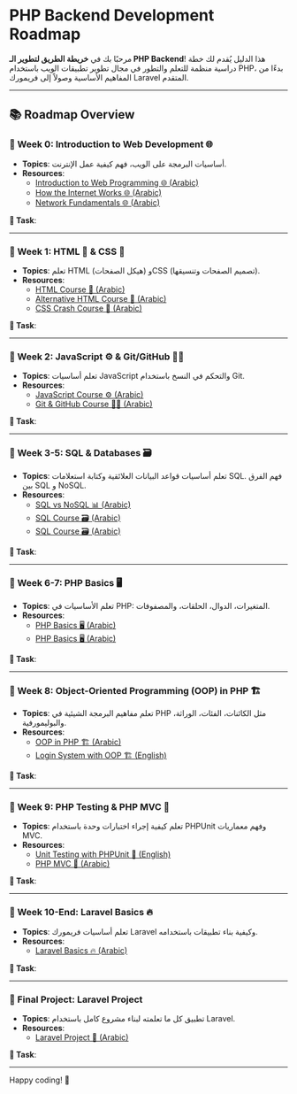 # PHP Backend Development Roadmap

مرحبًا بك في **خريطة الطريق لتطوير الـ PHP Backend**! هذا الدليل يُقدم لك خطة دراسية منظمة للتعلم والتطور في مجال تطوير تطبيقات الويب باستخدام PHP، بدءًا من المفاهيم الأساسية وصولاً إلى فريمورك Laravel المتقدم.

---

## 📚 Roadmap Overview

### 🎯 Week 0: **Introduction to Web Development 🌐**
- **Topics**: أساسيات البرمجة على الويب، فهم كيفية عمل الإنترنت.
- **Resources**:
  - [Introduction to Web Programming 🌐 (Arabic)](https://www.youtube.com/watch?v=TO_HOJME30M&t=1100s)
  - [How the Internet Works 🌐 (Arabic)](https://www.youtube.com/watch?v=a1jSDxrb0tw)
  - [Network Fundamentals 🌐 (Arabic)](https://www.youtube.com/playlist?list=PLNE3WjwctlOy1ekMfZl9AbLyFivSgsfml)

**📝 Task**: 

---

### 🎯 Week 1: **HTML 📝 & CSS 🎨**
- **Topics**: تعلم HTML (هيكل الصفحات) وCSS (تصميم الصفحات وتنسيقها).
- **Resources**:
  - [HTML Course 📝 (Arabic)](https://www.youtube.com/watch?v=6QAELgirvjs&list=PLDoPjvoNmBAw_t_XWUFbBX-c9MafPk9ji) 
  - [Alternative HTML Course 📝 (Arabic)](https://www.youtube.com/watch?v=Dv39fDYei9A&list=PLknwEmKsW8OuN04Odt2sJqt4aAnkp-iYA)
  - [CSS Crash Course 🎨 (Arabic)](https://www.youtube.com/watch?v=Z-5QVutAEW4&pp=ygUQY3NzIGNyYXNoIGNvdXJzZQ==)

**📝 Task**: 

---

### 🎯 Week 2: **JavaScript ⚙️ & Git/GitHub 🧑‍💻**
- **Topics**: تعلم أساسيات JavaScript والتحكم في النسخ باستخدام Git.
- **Resources**:
  - [JavaScript Course ⚙️ (Arabic)](https://www.youtube.com/watch?v=GM6dQBmc-Xg&list=PLDoPjvoNmBAx3kiplQR_oeDqLDBUDYwVv)
  - [Git & GitHub Course 🧑‍💻 (Arabic)](https://www.youtube.com/watch?v=ACOiGZoqC8w&list=PLDoPjvoNmBAw4eOj58MZPakHjaO3frVMF)

**📝 Task**: 

---

### 🎯 Week 3-5: **SQL & Databases 🗃️**
- **Topics**: تعلم أساسيات قواعد البيانات العلائقية وكتابة استعلامات SQL. فهم الفرق بين SQL و NoSQL.
- **Resources**:
  - [SQL vs NoSQL 📊 (Arabic)](https://www.youtube.com/watch?v=1Sb2wC7S5Rw&pp=ygUUc3FsIGFuZCBub3NxbCDYtNix2K0=)
  - [SQL Course 🗃️ (Arabic)](https://www.youtube.com/watch?v=0vFrllim8UY&list=PLesfn4TAj57V5vvJKvYxofwY2hbyjk9-E)
  - [SQL Course 🗃️ (Arabic)](https://youtu.be/fqA2t50vXjA?si=dfPonLxv7LcSBPe6)

**📝 Task**: 

---

### 🎯 Week 6-7: **PHP Basics 🖥️**
- **Topics**: تعلم الأساسيات في PHP: المتغيرات، الدوال، الحلقات، والمصفوفات.
- **Resources**:
  - [PHP Basics 🖥️ (Arabic)](https://www.youtube.com/watch?v=xcg9qq6SZ0w&list=PLDoPjvoNmBAy41u35AqJUrI-H83DObUDq)
  - [PHP Basics 🖥️ (Arabic)](https://youtu.be/l66t7kBmbTM?si=sRWNZML2JtRnr_M0)

**📝 Task**: 

---

### 🎯 Week 8: **Object-Oriented Programming (OOP) in PHP 🏗️**
- **Topics**: تعلم مفاهيم البرمجة الشيئية في PHP مثل الكائنات، الفئات، الوراثة، والبوليمورفية.
- **Resources**:
  - [OOP in PHP 🏗️ (Arabic)](https://www.youtube.com/watch?v=w6JqPsVP7Ps&list=PLDoPjvoNmBAxXTPncg0W4lhVS32LO_xtQ)
  - [Login System with OOP 🏗️ (English)](https://youtu.be/BaEm2Qv14oU?si=rhhXekT08YvFJYii)

**📝 Task**: 

---

### 🎯 Week 9: **PHP Testing & PHP MVC 🧪**
- **Topics**: تعلم كيفية إجراء اختبارات وحدة باستخدام PHPUnit وفهم معماريات MVC.
- **Resources**:
  - [Unit Testing with PHPUnit 🧪 (English)](https://www.youtube.com/watch?v=k9ak_rv9X0Y&list=PLfdtiltiRHWGXSggf05W-pJbD47-_d8bJ)
  - [PHP MVC 🧪 (Arabic)](https://www.youtube.com/watch?v=livbRg5twk8&list=PL7mt2FDjAkPepYrMofOwTwxQwJSlZ8N-a)

**📝 Task**: 

---

### 🎯 Week 10-End: **Laravel Basics 🔥**
- **Topics**: تعلم أساسيات فريمورك Laravel وكيفية بناء تطبيقات باستخدامه.
- **Resources**:
  - [Laravel Basics 🔥 (Arabic)](https://www.youtube.com/watch?v=HHj6YU43eV4&list=PL13Ag2mfco64zMLcFjPb5GVWCu-OAjTrx)

**📝 Task**: 

---

### 🚀 Final Project: **Laravel Project**
- **Topics**: تطبيق كل ما تعلمته لبناء مشروع كامل باستخدام Laravel.
- **Resources**:
  - [Laravel Project 🚀 (Arabic)](https://www.youtube.com/watch?v=QStpeLp25A4&list=PLftLUHfDSiZ7pKXkpGCoZATm5rF6msj5A)

**📝 Task**: 

---


Happy coding! 🚀


